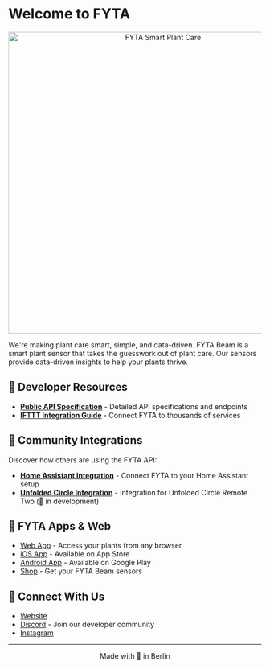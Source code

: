 # Welcome to FYTA

<div align="center">
  <img src="assets/FYTA Smart Plant Care GIF.gif" alt="FYTA Smart Plant Care" width="600"/>
</div>

We're making plant care smart, simple, and data-driven. FYTA Beam is a smart plant sensor that takes the guesswork out of plant care. Our sensors provide data-driven insights to help your plants thrive.

## 🌱 Developer Resources

- **[Public API Specification](https://fyta-io.notion.site/FYTA-Public-API-d2f4c30306f74504924c9a40402a3afd)** - Detailed API specifications and endpoints
- **[IFTTT Integration Guide](https://fyta-io.notion.site/iFTTT-FYTA-497f22ec87294e8ea8484ac5e8f7de64)** - Connect FYTA to thousands of services

## 🔌 Community Integrations

Discover how others are using the FYTA API:
- **[Home Assistant Integration](https://www.home-assistant.io/integrations/fyta/t)** - Connect FYTA to your Home Assistant setup
- **[Unfolded Circle Integration](https://github.com/FYTA-GmbH/uc-integration-fyta)** - Integration for Unfolded Circle Remote Two (🚧 in development)

## 📱 FYTA Apps & Web

- [Web App](https://web.fyta.de/) - Access your plants from any browser
- [iOS App](https://apps.apple.com/us/app/fyta/id1549641576) - Available on App Store
- [Android App](https://play.google.com/store/apps/details?id=vao.fyta) - Available on Google Play
- [Shop](https://fyta.de/collections/all) - Get your FYTA Beam sensors

## 💚 Connect With Us

- [Website](https://fyta.de)
- [Discord](https://discord.gg/Cj9SsB6BzH) - Join our developer community
- [Instagram](https://www.instagram.com/connectwithplants/)

---

<p align="center">Made with 💚 in Berlin</p>
